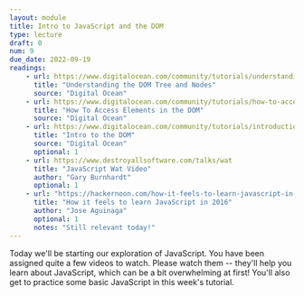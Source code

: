 ```yaml
---
layout: module
title: Intro to JavaScript and the DOM
type: lecture
draft: 0
num: 9
due_date: 2022-09-19
readings:
    - url: https://www.digitalocean.com/community/tutorials/understanding-the-dom-tree-and-nodes
      title: "Understanding the DOM Tree and Nodes"
      source: "Digital Ocean"
    - url: https://www.digitalocean.com/community/tutorials/how-to-access-elements-in-the-dom
      title: "How To Access Elements in the DOM"
      source: "Digital Ocean"
    - url: https://www.digitalocean.com/community/tutorials/introduction-to-the-dom
      title: "Intro to the DOM"
      source: "Digital Ocean"
      optional: 1
    - url: https://www.destroyallsoftware.com/talks/wat
      title: "JavaScript Wat Video"
      author: "Gary Burnhardt" 
      optional: 1
    - url: "https://hackernoon.com/how-it-feels-to-learn-javascript-in-2016-d3a717dd577f"
      title: "How it feels to learn JavaScript in 2016"
      author: "Jose Aguinaga" 
      optional: 1
      notes: "Still relevant today!"
---
```


Today we'll be starting our exploration of JavaScript. You have been assigned quite a few videos to watch. Please watch them -- they'll help you learn about JavaScript, which can be a bit overwhelming at first! You'll also get to practice some basic JavaScript in this week's tutorial.